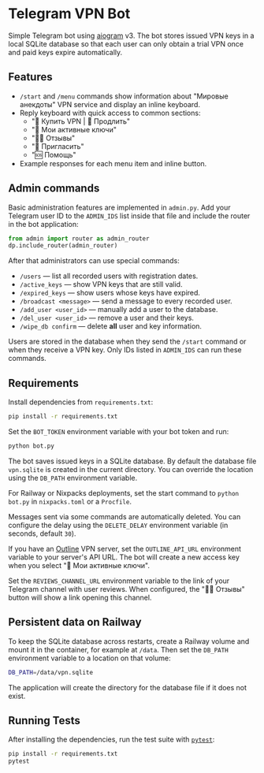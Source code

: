 # Telegram VPN Bot

Simple Telegram bot using [aiogram](https://docs.aiogram.dev/) v3.
The bot stores issued VPN keys in a local SQLite database so that each
user can only obtain a trial VPN once and paid keys expire automatically.

## Features

- `/start` and `/menu` commands show information about "Мировые анекдоты" VPN service and display an inline keyboard.
- Reply keyboard with quick access to common sections:
  - "🛒 Купить VPN | 📅 Продлить"
  - "🔑 Мои активные ключи"
  - "🧑‍💬 Отзывы"
  - "🎁 Пригласить"
  - "🆘 Помощь"
- Example responses for each menu item and inline button.

## Admin commands

Basic administration features are implemented in `admin.py`. Add your Telegram
user ID to the `ADMIN_IDS` list inside that file and include the router in the bot
application:

```python
from admin import router as admin_router
dp.include_router(admin_router)
```

After that administrators can use special commands:

- `/users` &mdash; list all recorded users with registration dates.
- `/active_keys` &mdash; show VPN keys that are still valid.
- `/expired_keys` &mdash; show users whose keys have expired.
- `/broadcast <message>` &mdash; send a message to every recorded user.
- `/add_user <user_id>` &mdash; manually add a user to the database.
- `/del_user <user_id>` &mdash; remove a user and their keys.
- `/wipe_db confirm` &mdash; delete **all** user and key information.

Users are stored in the database when they send the `/start` command or when
they receive a VPN key. Only IDs listed in `ADMIN_IDS` can run these commands.

## Requirements

Install dependencies from `requirements.txt`:

```bash
pip install -r requirements.txt
```

Set the `BOT_TOKEN` environment variable with your bot token and run:

```bash
python bot.py
```

The bot saves issued keys in a SQLite database. By default the database
file `vpn.sqlite` is created in the current directory. You can override
the location using the `DB_PATH` environment variable.

For Railway or Nixpacks deployments, set the start command to `python bot.py` in `nixpacks.toml` or a `Procfile`.

Messages sent via some commands are automatically deleted. You can configure the
delay using the `DELETE_DELAY` environment variable (in seconds, default `30`).

If you have an [Outline](https://getoutline.org/) VPN server, set the
`OUTLINE_API_URL` environment variable to your server's API URL. The bot will
create a new access key when you select "🔑 Мои активные ключи".

Set the `REVIEWS_CHANNEL_URL` environment variable to the link of your Telegram
channel with user reviews. When configured, the "🧑‍💬 Отзывы" button will show a
link opening this channel.

## Persistent data on Railway

To keep the SQLite database across restarts, create a Railway volume and mount
it in the container, for example at `/data`. Then set the `DB_PATH` environment
variable to a location on that volume:

```bash
DB_PATH=/data/vpn.sqlite
```

The application will create the directory for the database file if it does not
exist.

## Running Tests

After installing the dependencies, run the test suite with
[`pytest`](https://docs.pytest.org/):

```bash
pip install -r requirements.txt
pytest
```


